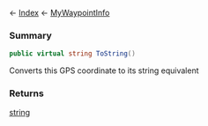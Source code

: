 ← [Index](Api-Index) ← [MyWaypointInfo](Sandbox.ModAPI.Ingame.MyWaypointInfo)

### Summary

```csharp
public virtual string ToString()
```

Converts this GPS coordinate to its string equivalent

### Returns

[string](System.String)



